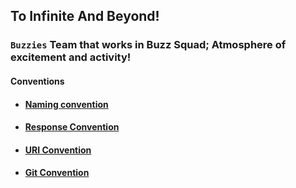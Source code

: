 ## To Infinite And Beyond!
### `Buzzies` Team that works in Buzz Squad; Atmosphere of excitement and activity!

#### Conventions
- #### [Naming convention](https://symfony.com/doc/current/contributing/code/standards.html#naming-conventions)
- #### [Response Convention](ResponseConvention.md)
- #### [URI Convention](URIConvention.md)
- #### [Git Convention](GitConvention.md)
